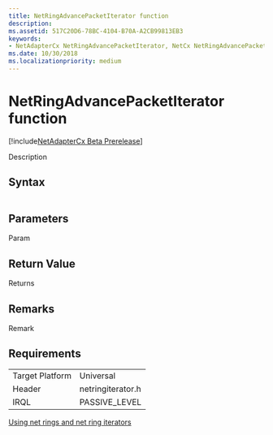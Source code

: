 ```yaml
---
title: NetRingAdvancePacketIterator function
description: 
ms.assetid: 517C20D6-78BC-4104-B70A-A2CB99813EB3
keywords:
- NetAdapterCx NetRingAdvancePacketIterator, NetCx NetRingAdvancePacketIterator
ms.date: 10/30/2018
ms.localizationpriority: medium
---
```


# NetRingAdvancePacketIterator function

[!include[NetAdapterCx Beta Prerelease](../netcx-beta-prerelease.md)]

Description

## Syntax

```cpp

```

## Parameters

Param

## Return Value

Returns 

## Remarks

Remark

## Requirements

|  |  |
| --- | --- |
| Target Platform | Universal |
| Header | netringiterator.h |
| IRQL | PASSIVE_LEVEL |

[Using net rings and net ring iterators](using-net-rings-and-net-ring-iterators.md)